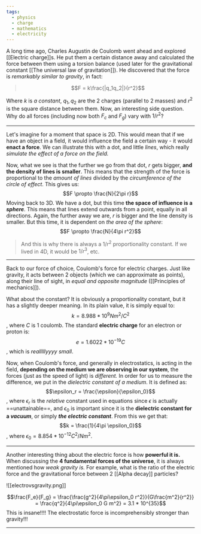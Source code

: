 ```yaml
---
tags:
  - physics
  - charge
  - mathematics
  - electricity
---
```


A long time ago, Charles Augustin de Coulomb went ahead and explored [[Electric charge]]s. He put them a certain distance away and calculated the force between them using a torsion balance (used later for the gravitational constant [[The universal law of gravitation]]). He discovered that the force is *remarkably similar to gravity*, in fact:
>$$F = k\frac{|q_1q_2|}{r^2}$$

Where $k$ is *a constant*, $q_1,q_2$ are the 2 charges (parallel to 2 masses) and $r^2$ is the square distance between them. Now, an interesting side question. Why do all forces (including now both $F_c$ and $F_g$) vary with $1/r^2$? 

---
Let's imagine for a moment that space is 2D. This would mean that if we have an object in a field, it would influence the field a certain way - it would **enact a force**. We can illustrate this with a dot, and little *lines*, which really *simulate the effect of a force on the field.*

Now, what we see is that the further we go from that dot, $r$ gets bigger, **and the density of lines is smaller**. This means that the strength of the force is proportional to the *amount of lines* divided by the *circumference of the circle of effect*. This gives us:$$F \propto \frac{N}{2\pi r}$$
Moving back to 3D. We have a dot, but this time **the space of influence is a *sphere***. This means that lines extend outwards from a point, equally in all directions. Again, the further away we are, $r$ is bigger and the line density is smaller. But this time, it is dependent on *the area of the sphere*:$$F \propto \frac{N}{4\pi r^2}$$
> And this is why there is always a $1/r^2$ proportionality constant. If we lived in 4D, it would be $1/r^3$, etc. 

---

Back to our force of choice, Coulomb's force for electric charges. Just like gravity, it acts between 2 objects (which we can approximate as points), along their line of sight, in *equal and opposite magnitude* ([[Principles of mechanics]]). 

What about the constant? It is obviously a proportionality constant, but it has a slightly deeper meaning. In its plain value, it is simply equal to:$$k = 8.988 * 10^9 Nm^2/C^2$$, where $C$ is 1 coulomb. The standard **electric charge** for an electron or proton is:$$e = 1.6022*10^{-19} C$$, which is *realllllyyyy small*. 

Now, when Coulomb's force, and generally in electrostatics, is acting in the field, **depending on the medium we are observing in our system**, the forces (just as the speed of light) is *different.* In order for us to measure the difference, we put in the *dielectric constant of a medium*. It is defined as:$$\epsilon_r = \frac{\epsilon}{\epsilon_0}$$, where $\epsilon_r$ is the *relative* constant used in equations since $\epsilon$ is actually ==unattainable==, and $\epsilon_0$ is important since it is the **dielectric constant for a *vacuum***, or simply ***the electric constant***. From this we get that:$$k = \frac{1}{4\pi \epsilon_0}$$, where $\epsilon_0 = 8.854*10^{-12} C^2/Nm^2$. 


---
Another interesting thing about the electric force is how **powerful it is.** When discussing the **4 fundamental forces of the universe**, it is always mentioned how *weak gravity is.* For example, what is the ratio of the electric force and the gravitational force between 2 [[Alpha decay]] particles?

![[electrovsgravity.png]]

$$\frac{F_e}{F_g} = \frac{\frac{g^2}{4\pi\epsilon_0 r^2}}{G\frac{m^2}{r^2}} = \frac{q^2}{4\pi\epsilon_0 G m^2} = 3.1 * 10^{35}$$
This is insane!!!! The electrostatic force is incomprehensibly stronger than gravity!!!

---


